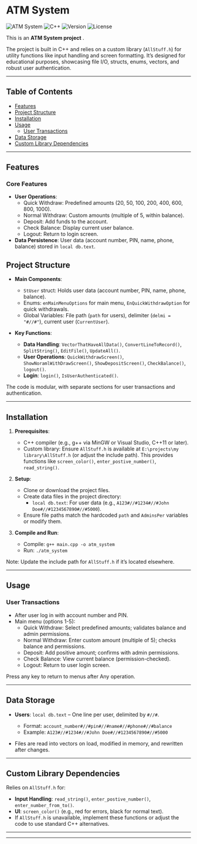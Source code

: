 # ATM System

![ATM System](https://img.shields.io/badge/Status-Active-brightgreen)
![C++](https://img.shields.io/badge/Language-C%2B%2B-blue)
![Version](https://img.shields.io/badge/Version-2.0-orange)
![License](https://img.shields.io/badge/License-MIT-green)

This is an **ATM System project** .

The project is built in C++ and relies on a custom library (`AllStuff.h`) for utility functions like input handling and screen formatting. It’s designed for educational purposes, showcasing file I/O, structs, enums, vectors, and robust user authentication.

---

## Table of Contents

- [Features](#features)
- [Project Structure](#project-structure)
- [Installation](#installation)
- [Usage](#usage)
  - [User Transactions](#user-transactions)
- [Data Storage](#data-storage)
- [Custom Library Dependencies](#custom-library-dependencies)

---



## Features

### Core Features 
- **User Operations**:
  - Quick Withdraw: Predefined amounts (20, 50, 100, 200, 400, 600, 800, 1000).
  - Normal Withdraw: Custom amounts (multiple of 5, within balance).
  - Deposit: Add funds to the account.
  - Check Balance: Display current user balance.
  - Logout: Return to login screen.
- **Data Persistence**: User data (account number, PIN, name, phone, balance) stored in `local db.text`.


## Project Structure

- **Main Components**:
  - `StUser` struct: Holds user data (account number, PIN, name, phone, balance).
  - Enums: `enMainMenuOptions` for main menu, `EnQuickWithdrawOption` for quick withdrawals.
  - Global Variables: File path (`path` for users), delimiter (`delmi = "#//#"`), current user (`CurrentUser`).

- **Key Functions**:
  - **Data Handling**: `VectorThatHaveAllData()`, `ConvertLineToRecord()`, `SplitString()`, `EditFile()`, `UpdateAll()`.
  - **User Operations**: `QuickWithdrawScreen()`, `ShowNoramlWithDrawScreen()`, `ShowDepositScreen()`, `CheckBalance()`, `logout()`.
  - **Login**: `login()`, `IsUserAuthenticated()`.

The code is modular, with separate sections for user transactions and authentication.

---

## Installation

1. **Prerequisites**:
   - C++ compiler (e.g., g++ via MinGW or Visual Studio, C++11 or later).
   - Custom library: Ensure `AllStuff.h` is available at `E:\projects\my library\AllStuff.h` (or adjust the include path). This provides functions like `screen_color()`, `enter_postive_number()`, `read_string()`.

2. **Setup**:
   - Clone or download the project files.
   - Create data files in the project directory:
     - `local db.text`: For user data (e.g., `A123#//#1234#//#John Doe#//#1234567890#//#5000`).
   - Ensure file paths match the hardcoded `path` and `AdminsPer` variables or modify them.

3. **Compile and Run**:
   - Compile: `g++ main.cpp -o atm_system`
   - Run: `./atm_system`

Note: Update the include path for `AllStuff.h` if it’s located elsewhere.

---

## Usage

### User Transactions
- After user log in with account number and PIN.
- Main menu (options 1-5):
  - Quick Withdraw: Select predefined amounts; validates balance and admin permissions.
  - Normal Withdraw: Enter custom amount (multiple of 5); checks balance and permissions.
  - Deposit: Add positive amount; confirms with admin permissions.
  - Check Balance: View current balance (permission-checked).
  - Logout: Return to user login screen.
  
Press any key to return to menus after  Any operation.

---

## Data Storage

- **Users**: `local db.text` – One line per user, delimited by `#//#`.
  - Format: `account_number#//#pin#//#name#//#phone#//#balance`
  - Example: `A123#//#1234#//#John Doe#//#1234567890#//#5000`

- Files are read into vectors on load, modified in memory, and rewritten after changes.

---

## Custom Library Dependencies

Relies on `AllStuff.h` for:
- **Input Handling**: `read_string()`, `enter_postive_number()`, `enter_number_from_to()`.
- **UI**: `screen_color()` (e.g., red for errors, black for normal text).
- If `AllStuff.h` is unavailable, implement these functions or adjust the code to use standard C++ alternatives.

---

---


